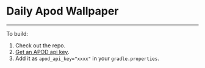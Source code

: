 # Daily Apod Wallpaper

----

To build:
1. Check out the repo.
2. [Get an APOD api key](https://api.nasa.gov/index.html#apply-for-an-api-key).
3. Add it as `apod_api_key="xxxx"` in your `gradle.properties`.